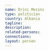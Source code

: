 ```yaml
---
name: Drini Mezini
type: politician
country: Albania
tagline:
description:
related-persons:
connections:
layout: person
---
```

